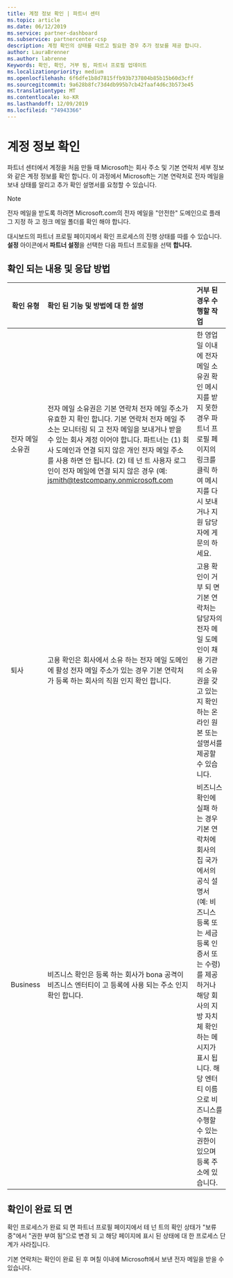 ```yaml
---
title: 계정 정보 확인 | 파트너 센터
ms.topic: article
ms.date: 06/12/2019
ms.service: partner-dashboard
ms.subservice: partnercenter-csp
description: 계정 확인의 상태를 따르고 필요한 경우 추가 정보를 제공 합니다.
author: LauraBrenner
ms.author: labrenne
Keywords: 확인, 확인, 거부 됨, 파트너 프로필 업데이트
ms.localizationpriority: medium
ms.openlocfilehash: 6f6dfe1b8d7815ffb93b737804b85b15b60d3cff
ms.sourcegitcommit: 9a628b8fc73d4db995b7cb42faaf4d6c3b573e45
ms.translationtype: MT
ms.contentlocale: ko-KR
ms.lasthandoff: 12/09/2019
ms.locfileid: "74943366"
---
```

# <a name="verify-your-account-information"></a>계정 정보 확인

파트너 센터에서 계정을 처음 만들 때 Microsoft는 회사 주소 및 기본 연락처 세부 정보와 같은 계정 정보를 확인 합니다. 이 과정에서 Microsoft는 기본 연락처로 전자 메일을 보내 상태를 알리고 추가 확인 설명서를 요청할 수 있습니다. 

>[!Note]
>전자 메일을 받도록 하려면 Microsoft.com의 전자 메일을 "안전한" 도메인으로 플래그 지정 하 고 정크 메일 폴더를 확인 해야 합니다.

대시보드의 파트너 프로필 페이지에서 확인 프로세스의 진행 상태를 따를 수 있습니다. **설정** 아이콘에서 **파트너 설정**을 선택한 다음 파트너 프로필을 선택 **합니다.**

## <a name="what-is-verified-and-how-to-respond"></a>확인 되는 내용 및 응답 방법

|**확인 유형**   |**확인 된 기능 및 방법에 대 한 설명**   |**거부 된 경우 수행할 작업**   |
|----------------------------|:-----------------------------------|:--------------------------------------|
|전자 메일 소유권   |전자 메일 소유권은 기본 연락처 전자 메일 주소가 유효한 지 확인 합니다.  기본 연락처 전자 메일 주소는 모니터링 되 고 전자 메일을 보내거나 받을 수 있는 회사 계정 이어야 합니다.  파트너는 (1) 회사 도메인과 연결 되지 않은 개인 전자 메일 주소를 사용 하면 안 됩니다. (2) 테 넌 트 사용자 로그인이 전자 메일에 연결 되지 않은 경우 (예: jsmith@testcompany.onmicrosoft.com   |한 영업일 이내에 전자 메일 소유권 확인 메시지를 받지 못한 경우 파트너 프로필 페이지의 링크를 클릭 하 여 메시지를 다시 보내거나 지원 담당자에 게 문의 하세요.|
|퇴사 |고용 확인은 회사에서 소유 하는 전자 메일 도메인에 활성 전자 메일 주소가 있는 경우 기본 연락처가 등록 하는 회사의 직원 인지 확인 합니다.|고용 확인이 거부 되 면 기본 연락처는 담당자의 전자 메일 도메인이 채용 기관의 소유권을 갖고 있는지 확인 하는 온라인 원본 또는 설명서를 제공할 수 있습니다.|
|Business   |비즈니스 확인은 등록 하는 회사가 bona 공격이 비즈니스 엔터티이 고 등록에 사용 되는 주소 인지 확인 합니다.|비즈니스 확인에 실패 하는 경우 기본 연락처에 회사의 집 국가에서의 공식 설명서 (예: 비즈니스 등록 또는 세금 등록 인증서 또는 수령)를 제공 하거나 해당 회사의 지방 자치 체 확인 하는 메시지가 표시 됩니다. 해당 엔터티 이름으로 비즈니스를 수행할 수 있는 권한이 있으며 등록 주소에 있습니다.|

## <a name="when-verification-concludes"></a>확인이 완료 되 면

확인 프로세스가 완료 되 면 파트너 프로필 페이지에서 테 넌 트의 확인 상태가 "보류 중"에서 "권한 부여 됨"으로 변경 되 고 해당 페이지에 표시 된 상태에 대 한 프로세스 단계가 사라집니다.

기본 연락처는 확인이 완료 된 후 며칠 이내에 Microsoft에서 보낸 전자 메일을 받을 수 있습니다.
